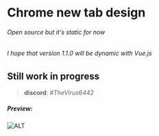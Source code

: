 # Chrome new tab design
###### Open source but it's static for now
###### I hope that version 1.1.0 will be dynamic with Vue.js
## Still work in progress

> **discord**: *#TheVirus6442* 

##### Preview:
![ALT](https://i.ibb.co/ScZ1dG5/brave-je-Py9518mk.jpg)
